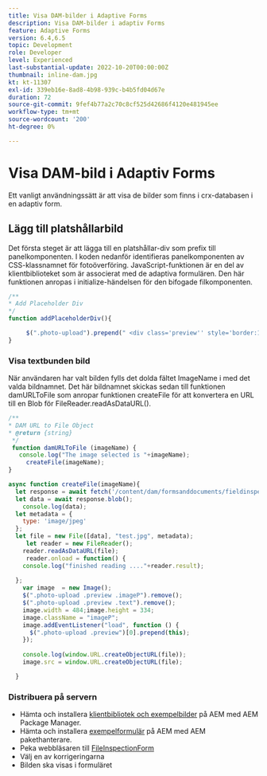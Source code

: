 ```yaml
---
title: Visa DAM-bilder i Adaptive Forms
description: Visa DAM-bilder i adaptiv Forms
feature: Adaptive Forms
version: 6.4,6.5
topic: Development
role: Developer
level: Experienced
last-substantial-update: 2022-10-20T00:00:00Z
thumbnail: inline-dam.jpg
kt: kt-11307
exl-id: 339eb16e-8ad8-4b98-939c-b4b5fd04d67e
duration: 72
source-git-commit: 9fef4b77a2c70c8cf525d42686f4120e481945ee
workflow-type: tm+mt
source-wordcount: '200'
ht-degree: 0%

---
```


# Visa DAM-bild i Adaptiv Forms

Ett vanligt användningssätt är att visa de bilder som finns i crx-databasen i en adaptiv form.

## Lägg till platshållarbild

Det första steget är att lägga till en platshållar-div som prefix till panelkomponenten. I koden nedanför identifieras panelkomponenten av CSS-klassnamnet för fotoöverföring. JavaScript-funktionen är en del av klientbiblioteket som är associerat med de adaptiva formulären. Den här funktionen anropas i initialize-händelsen för den bifogade filkomponenten.

```javascript
/**
* Add Placeholder Div
*/
function addPlaceholderDiv(){

     $(".photo-upload").prepend(" <div class='preview'' style='border:1px dotted;height:225px;width:175px;text-align:center'><br><br><div class='text'>The Image will appear here</div></div><br>");
}
```

### Visa textbunden bild

När användaren har valt bilden fylls det dolda fältet ImageName i med det valda bildnamnet. Det här bildnamnet skickas sedan till funktionen damURLToFile som anropar funktionen createFile för att konvertera en URL till en Blob för FileReader.readAsDataURL().

```javascript
/**
* DAM URL to File Object
* @return {string} 
 */
 function damURLToFile (imageName) {
   console.log("The image selected is "+imageName);
     createFile(imageName);
}
```

```javascript
async function createFile(imageName){
  let response = await fetch('/content/dam/formsanddocuments/fieldinspection/images/'+imageName);
  let data = await response.blob();
    console.log(data);
  let metadata = {
    type: 'image/jpeg'
  };
  let file = new File([data], "test.jpg", metadata);
     let reader = new FileReader();
    reader.readAsDataURL(file);
     reader.onload = function() {
    console.log("finished reading ...."+reader.result);
    
  };
    var image  = new Image();
    $(".photo-upload .preview .imageP").remove();
    $(".photo-upload .preview .text").remove();
    image.width = 484;image.height = 334;
    image.className = "imageP";
    image.addEventListener("load", function () {
      $(".photo-upload .preview")[0].prepend(this);
    });
    
    console.log(window.URL.createObjectURL(file));
    image.src = window.URL.createObjectURL(file);

  }
```

### Distribuera på servern

* Hämta och installera [klientbibliotek och exempelbilder](assets/InlineDAMImage.zip) på AEM med AEM Package Manager.
* Hämta och installera [exempelformulär](assets/FieldInspectionForm.zip) på AEM med AEM pakethanterare.
* Peka webbläsaren till [FileInspectionForm](http://localhost:4502/content/dam/formsanddocuments/fieldinspection/fieldinspection/jcr:content?wcmmode=disabled)
* Välj en av korrigeringarna
* Bilden ska visas i formuläret
